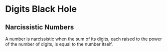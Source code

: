 Digits Black Hole
=================

## Narcissistic Numbers


A number is narcissistic when the sum of its digits, each raised to the power of the number of digits, is equal to the number itself.


